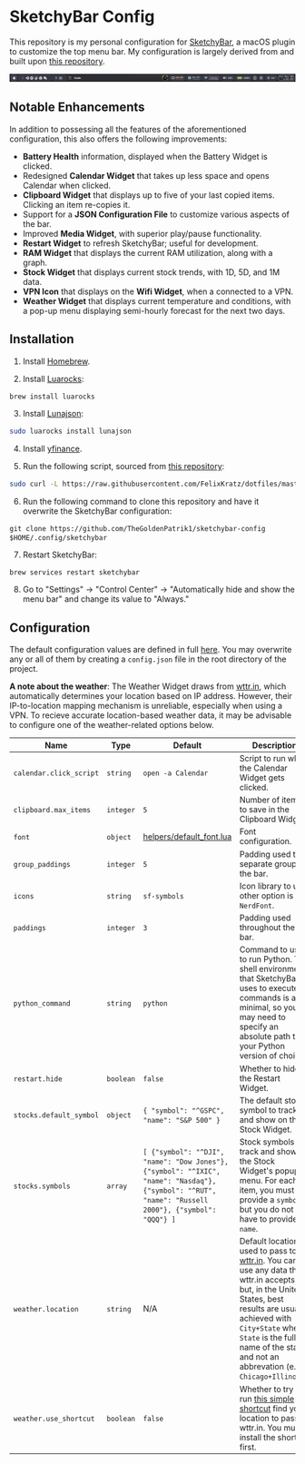 # SketchyBar Config

This repository is my personal configuration for [SketchyBar](https://github.com/FelixKratz/SketchyBar), a macOS plugin to customize the top menu bar. My configuration is largely derived from and built upon [this repository](https://github.com/FelixKratz/dotfiles).

![SketchyBar Config Appearance](demo.png)

## Notable Enhancements

In addition to possessing all the features of the aforementioned configuration, this also offers the following improvements:

- **Battery Health** information, displayed when the Battery Widget is clicked.
- Redesigned **Calendar Widget** that takes up less space and opens Calendar when clicked.
- **Clipboard Widget** that displays up to five of your last copied items. Clicking an item re-copies it.
- Support for a **JSON Configuration File** to customize various aspects of the bar.
- Improved **Media Widget**, with superior play/pause functionality.
- **Restart Widget** to refresh SketchyBar; useful for development.
- **RAM Widget** that displays the current RAM utilization, along with a graph.
- **Stock Widget** that displays current stock trends, with 1D, 5D, and 1M data.
- **VPN Icon** that displays on the **Wifi Widget**, when a connected to a VPN.
- **Weather Widget** that displays current temperature and conditions, with a pop-up menu displaying semi-hourly forecast for the next two days.

## Installation

1. Install [Homebrew](https://brew.sh/).

2. Install [Luarocks](https://luarocks.org/):

```bash
brew install luarocks
```

3. Install [Lunajson](https://github.com/grafi-tt/lunajson):

```bash
sudo luarocks install lunajson
```

4. Install [yfinance](https://pypi.org/project/yfinance/).

5. Run the following script, sourced from [this repository](https://github.com/FelixKratz/dotfiles):

```bash
sudo curl -L https://raw.githubusercontent.com/FelixKratz/dotfiles/master/install_sketchybar.sh | sh
```

6. Run the following command to clone this repository and have it overwrite the SketchyBar configuration:

```
git clone https://github.com/TheGoldenPatrik1/sketchybar-config $HOME/.config/sketchybar
```

7. Restart SketchyBar:

```
brew services restart sketchybar
```

8. Go to "Settings" -> "Control Center" -> "Automatically hide and show the menu bar" and change its value to "Always."

## Configuration

The default configuration values are defined in full [here](settings.lua). You may overwrite any or all of them by creating a `config.json` file in the root directory of the project.

**A note about the weather**: The Weather Widget draws from [wttr.in](https://github.com/chubin/wttr.in), which automatically determines your location based on IP address. However, their IP-to-location mapping mechanism is unreliable, especially when using a VPN. To recieve accurate location-based weather data, it may be advisable to configure one of the weather-related options below.

| Name | Type | Default | Description |
| ---- | ---- | ---- | ---- |
| `calendar.click_script` | `string` | `open -a Calendar` | Script to run when the Calendar Widget gets clicked. |
| `clipboard.max_items` | `integer` | `5` | Number of items to save in the Clipboard Widget. |
| `font` | `object` | [helpers/default_font.lua](helpers/default_font.lua) | Font configuration. |
| `group_paddings` | `integer` | `5` | Padding used to separate groups in the bar. |
| `icons` | `string` | `sf-symbols` | Icon library to use; other option is `NerdFont`. |
| `paddings` | `integer` | `3` | Padding used throughout the bar. |
| `python_command` | `string` | `python` | Command to use to run Python. The shell environment that SketchyBar uses to execute commands is a bit minimal, so you may need to specify an absolute path to your Python version of choice. |
| `restart.hide` | `boolean` | `false` | Whether to hide the Restart Widget. |
| `stocks.default_symbol` | `object` | `{ "symbol": "^GSPC", "name": "S&P 500" }` | The default stock symbol to track and show on the Stock Widget. |
| `stocks.symbols` | `array` | `[ {"symbol": "^DJI", "name": "Dow Jones"}, {"symbol": "^IXIC", "name": "Nasdaq"}, {"symbol": "^RUT", "name": "Russell 2000"}, {"symbol": "QQQ"} ]` | Stock symbols to track and show on the Stock Widget's popup menu. For each item, you must provide a `symbol` but you do not have to provide a `name`. |
| `weather.location` | `string` | N/A | Default location used to pass to [wttr.in](https://github.com/chubin/wttr.in). You can use any data that wttr.in accepts, but, in the United States, best results are usually achieved with `City+State` where `State` is the full name of the state and not an abbrevation (e.g., `Chicago+Illinois`). |
| `weather.use_shortcut` | `boolean` | `false` | Whether to try to run [this simple shortcut](https://www.icloud.com/shortcuts/6d1018c04fe2490cb241425d8f133e0c) find your location to pass to wttr.in. You must install the shortcut first. |
